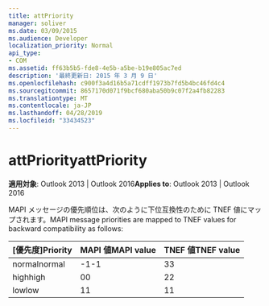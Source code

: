 ```yaml
---
title: attPriority
manager: soliver
ms.date: 03/09/2015
ms.audience: Developer
localization_priority: Normal
api_type:
- COM
ms.assetid: ff63b5b5-fde8-4e5b-a5be-b19e805ac7ed
description: '最終更新日: 2015 年 3 月 9 日'
ms.openlocfilehash: c900f3a4d16b5a71cdff1973b7fd5b4bc46fd4c4
ms.sourcegitcommit: 8657170d071f9bcf680aba50b9c07f2a4fb82283
ms.translationtype: MT
ms.contentlocale: ja-JP
ms.lasthandoff: 04/28/2019
ms.locfileid: "33434523"
---
```

# <a name="attpriority"></a><span data-ttu-id="0f03c-103">attPriority</span><span class="sxs-lookup"><span data-stu-id="0f03c-103">attPriority</span></span>

  
  
<span data-ttu-id="0f03c-104">**適用対象**: Outlook 2013 | Outlook 2016</span><span class="sxs-lookup"><span data-stu-id="0f03c-104">**Applies to**: Outlook 2013 | Outlook 2016</span></span> 
  
<span data-ttu-id="0f03c-105">MAPI メッセージの優先順位は、次のように下位互換性のために TNEF 値にマップされます。</span><span class="sxs-lookup"><span data-stu-id="0f03c-105">MAPI message priorities are mapped to TNEF values for backward compatibility as follows:</span></span>
  
|<span data-ttu-id="0f03c-106">**[優先度]**</span><span class="sxs-lookup"><span data-stu-id="0f03c-106">**Priority**</span></span>|<span data-ttu-id="0f03c-107">**MAPI 値**</span><span class="sxs-lookup"><span data-stu-id="0f03c-107">**MAPI value**</span></span>|<span data-ttu-id="0f03c-108">**TNEF 値**</span><span class="sxs-lookup"><span data-stu-id="0f03c-108">**TNEF value**</span></span>|
|:-----|:-----|:-----|
|<span data-ttu-id="0f03c-109">normal</span><span class="sxs-lookup"><span data-stu-id="0f03c-109">normal</span></span>  <br/> |<span data-ttu-id="0f03c-110">-1</span><span class="sxs-lookup"><span data-stu-id="0f03c-110">-1</span></span>  <br/> |<span data-ttu-id="0f03c-111">3</span><span class="sxs-lookup"><span data-stu-id="0f03c-111">3</span></span>  <br/> |
|<span data-ttu-id="0f03c-112">high</span><span class="sxs-lookup"><span data-stu-id="0f03c-112">high</span></span>  <br/> |<span data-ttu-id="0f03c-113">0</span><span class="sxs-lookup"><span data-stu-id="0f03c-113">0</span></span>  <br/> |<span data-ttu-id="0f03c-114">2</span><span class="sxs-lookup"><span data-stu-id="0f03c-114">2</span></span>  <br/> |
|<span data-ttu-id="0f03c-115">low</span><span class="sxs-lookup"><span data-stu-id="0f03c-115">low</span></span>  <br/> |<span data-ttu-id="0f03c-116">1</span><span class="sxs-lookup"><span data-stu-id="0f03c-116">1</span></span>  <br/> |<span data-ttu-id="0f03c-117">1</span><span class="sxs-lookup"><span data-stu-id="0f03c-117">1</span></span>  <br/> |
   

